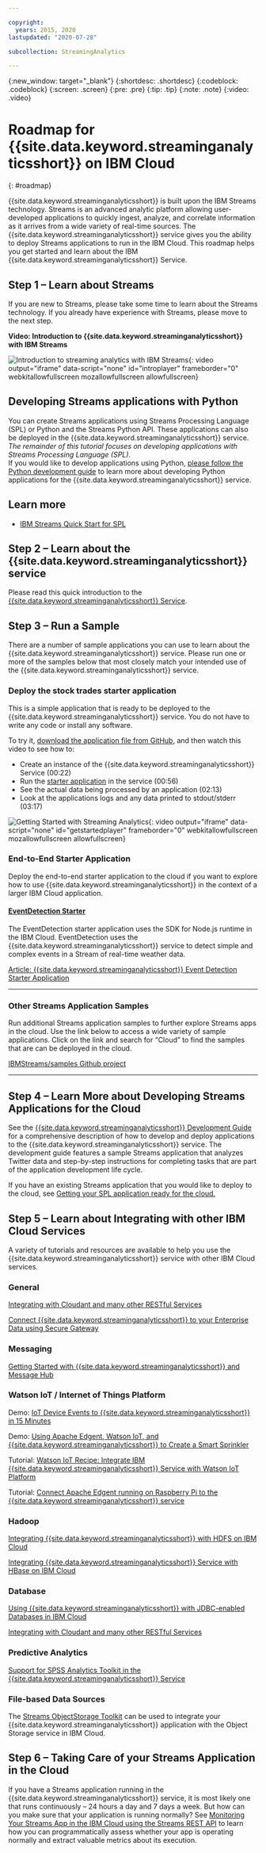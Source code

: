 ```yaml
---

copyright:
  years: 2015, 2020
lastupdated: "2020-07-28"

subcollection: StreamingAnalytics

---
```




<!-- Attribute definitions -->
{:new_window: target="_blank"}
{:shortdesc: .shortdesc}
{:codeblock: .codeblock}
{:screen: .screen}
{:pre: .pre}
{:tip: .tip}
{:note: .note}
{:video: .video}


# Roadmap for {{site.data.keyword.streaminganalyticsshort}} on IBM Cloud
{: #roadmap}

{{site.data.keyword.streaminganalyticsshort}} is built upon the IBM Streams technology. Streams is an advanced analytic platform allowing user-developed applications to quickly ingest, analyze, and correlate information as it arrives from a wide variety of real-time sources. The {{site.data.keyword.streaminganalyticsshort}} service gives you the ability to deploy Streams applications to run in the IBM Cloud. This roadmap helps you get started and learn about the IBM {{site.data.keyword.streaminganalyticsshort}} Service.


## Step 1 – Learn about Streams

If you are new to Streams, please take some time to learn about the Streams technology. If you already have experience with Streams, please move to the next step.

**Video: Introduction to {{site.data.keyword.streaminganalyticsshort}} with IBM Streams**

![Introduction to streaming analytics with IBM Streams](https://www.youtube.com/embed/oQKeejV74lg){: video output="iframe" data-script="none" id="introplayer" frameborder="0" webkitallowfullscreen mozallowfullscreen allowfullscreen}

## Developing Streams applications with Python

You can create Streams applications using Streams Processing Language (SPL) or Python and the Streams Python API. These applications can also be deployed in the {{site.data.keyword.streaminganalyticsshort}} service.  _The remainder of this tutorial focuses on developing applications with Streams Processing Language (SPL)._  
If you would like to develop applications using Python, [please follow the Python development guide](http://ibmstreams.github.io/streamsx.documentation/docs/python/1.6/python-appapi-devguide/) to learn more about developing Python applications for the {{site.data.keyword.streaminganalyticsshort}} service.

## Learn more

- [IBM Streams Quick Start for SPL](https://ibmstreams.github.io/streamsx.documentation/docs/spl/quick-start/qs-0/)

## Step 2 – Learn about the {{site.data.keyword.streaminganalyticsshort}} service

Please read this quick introduction to the [{{site.data.keyword.streaminganalyticsshort}} Service](https://developer.ibm.com/streamsdev/docs/streaming-analytics-now-available-bluemix-2/).

## Step 3 – Run a Sample

There are a number of sample applications you can use to learn about the {{site.data.keyword.streaminganalyticsshort}} service. Please run one or more of the samples below that most closely match your intended use of the {{site.data.keyword.streaminganalyticsshort}} service.

### Deploy the stock trades starter application

This is a simple application that is ready to be deployed to the {{site.data.keyword.streaminganalyticsshort}} service. You do not have to write any code or install any software.

To try it, [download the application file from GitHub](https://github.com/IBMStreams/samples/releases/download/20170322_release/StockTradesStarterApp.sab), and then watch this video to see how to:

- Create an instance of the {{site.data.keyword.streaminganalyticsshort}} Service (00:22)
- Run the [starter application](https://github.com/IBMStreams/samples/releases/download/20170322_release/StockTradesStarterApp.sab) in the service (00:56)
- See the actual data being processed by an application (02:13)
- Look at the applications logs and any data printed to stdout/stderr (03:17)

![Getting Started with Streaming Analytics](https://www.youtube.com/embed/aXAqAaijzWc){: video output="iframe" data-script="none" id="getstartedplayer" frameborder="0" webkitallowfullscreen mozallowfullscreen allowfullscreen}

### End-to-End Starter Application

Deploy the end-to-end starter application to the cloud if you want to explore how to use {{site.data.keyword.streaminganalyticsshort}} in the context of a larger IBM Cloud application.

#### <span style="text-decoration: underline;">EventDetection Starter  
</span>

The EventDetection starter application uses the SDK for Node.js runtime in the IBM Cloud. EventDetection uses the {{site.data.keyword.streaminganalyticsshort}} service to detect simple and complex events in a Stream of real-time weather data.

[Article: {{site.data.keyword.streaminganalyticsshort}} Event Detection Starter Application](https://developer.ibm.com/streamsdev/docs/detect-events-with-streams/)

* * *

### Other Streams Application Samples

Run additional Streams application samples to further explore Streams apps in the cloud. Use the link below to access a wide variety of sample applications. Click on the link and search for “Cloud” to find the samples that are can be deployed in the cloud.

[IBMStreams/samples Github project](http://ibmstreams.github.io/samples/)

* * *

## Step 4 – Learn More about Developing Streams Applications for the Cloud

See the [{{site.data.keyword.streaminganalyticsshort}} Development Guide](https://developer.ibm.com/streamsdev/docs/streaming-analytics-dev-guide/) for a comprehensive description of how to develop and deploy applications to the {{site.data.keyword.streaminganalyticsshort}} service. The development guide features a sample Streams application that analyzes Twitter data and step-by-step instructions for completing tasks that are part of the application development life cycle.

If you have an existing Streams application that you would like to deploy to the cloud, see [Getting your SPL application ready for the cloud.](https://developer.ibm.com/streamsdev/docs/getting-spl-application-ready-cloud/)

## Step 5 – Learn about Integrating with other IBM Cloud Services

A variety of tutorials and resources are available to help you use the {{site.data.keyword.streaminganalyticsshort}} service with other IBM Cloud services.

### General

[Integrating with Cloudant and many other RESTful Services](https://developer.ibm.com/streamsdev/docs/integrating-with-cloudant-and-many-other-restful-services/)

[Connect {{site.data.keyword.streaminganalyticsshort}} to your Enterprise Data using Secure Gateway](https://developer.ibm.com/streamsdev/docs/connect-streaming-analytics-to-your-enterprise/)

### Messaging

[Getting Started with {{site.data.keyword.streaminganalyticsshort}} and Message Hub](https://www.ibm.com/blogs/bluemix/2018/04/get-started-streaming-analytics-message-hub/)

### Watson IoT / Internet of Things Platform

Demo: [IoT Device Events to {{site.data.keyword.streaminganalyticsshort}} in 15 Minutes](https://www.ibm.com/blogs/bluemix/2016/10/iot-device-events-to-streaming-analytics-in-15-minutes/)

Demo: [Using Apache Edgent, Watson IoT, and {{site.data.keyword.streaminganalyticsshort}} to Create a Smart Sprinkler](https://developer.ibm.com/bluemix/2016/06/01/better-analytics-with-apache-quarks/)

Tutorial: [Watson IoT Recipe: Integrate IBM {{site.data.keyword.streaminganalyticsshort}} Service with Watson IoT Platform](https://developer.ibm.com/recipes/tutorials/integrate-ibm-streaming-analytics-service-with-watson-iot-platform/)

Tutorial: [Connect Apache Edgent running on Raspberry Pi to the {{site.data.keyword.streaminganalyticsshort}} service](https://developer.ibm.com/recipes/tutorials/connect-apache-edgent-to-the-streaming-analytics-service-using-the-watson-iot-platform/)

### Hadoop

[Integrating {{site.data.keyword.streaminganalyticsshort}} with HDFS on IBM Cloud](https://developer.ibm.com/bluemix/2016/02/26/streaming-analytics-and-biginsights-using-hdfs/)

[Integrating {{site.data.keyword.streaminganalyticsshort}} Service with HBase on IBM Cloud](https://developer.ibm.com/streamsdev/docs/integrating-streams-biginsights-hbase-service-bluemix/)

### Database

[Using {{site.data.keyword.streaminganalyticsshort}} with JDBC-enabled Databases in IBM Cloud](https://developer.ibm.com/bluemix/2016/01/26/streaming-analytics-with-jdbc-enabled-databases/)

[Integrating with Cloudant and many other RESTful Services](https://developer.ibm.com/streamsdev/docs/integrating-with-cloudant-and-many-other-restful-services/)

### Predictive Analytics

[Support for SPSS Analytics Toolkit in the {{site.data.keyword.streaminganalyticsshort}} Service](https://developer.ibm.com/streamsdev/docs/spss-in-bluemix-streaming-analytics-service/)

### File-based Data Sources

The [Streams ObjectStorage Toolkit](https://ibmstreams.github.io/streamsx.objectstorage/) can be used to integrate your {{site.data.keyword.streaminganalyticsshort}} application with the Object Storage service in IBM Cloud.

## Step 6 – Taking Care of your Streams Application in the Cloud

If you have a Streams application running in the {{site.data.keyword.streaminganalyticsshort}} service, it is most likely one that runs continuously – 24 hours a day and 7 days a week. But how can you make sure that your application is running normally? See [Monitoring Your Streams App in the IBM Cloud using the Streams REST API](https://developer.ibm.com/streamsdev/2018/12/07/dig-deeper-into-streaming-analytics-by-using-the-streams-rest-api/) to learn how you can programmatically assess whether your app is operating normally and extract valuable metrics about its execution.



